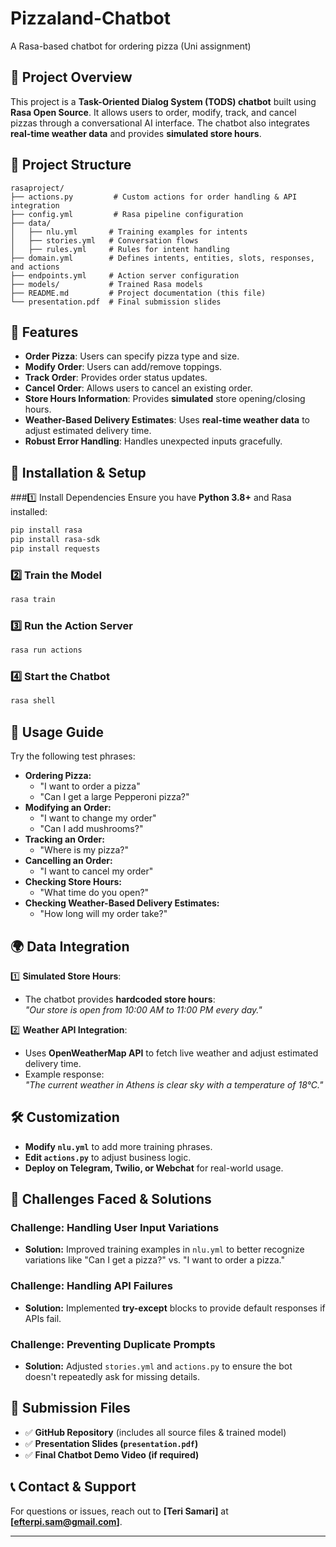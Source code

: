 # Pizzaland-Chatbot
A Rasa-based chatbot for ordering pizza (Uni assignment)
## 📌 Project Overview
This project is a **Task-Oriented Dialog System (TODS) chatbot** built using **Rasa Open Source**. It allows users to order, modify, track, and cancel pizzas through a conversational AI interface. The chatbot also integrates **real-time weather data** and provides **simulated store hours**.

## 📂 Project Structure
```
rasaproject/
├── actions.py         # Custom actions for order handling & API integration
├── config.yml         # Rasa pipeline configuration
├── data/
│   ├── nlu.yml       # Training examples for intents
│   ├── stories.yml   # Conversation flows
│   ├── rules.yml     # Rules for intent handling
├── domain.yml        # Defines intents, entities, slots, responses, and actions
├── endpoints.yml     # Action server configuration
├── models/           # Trained Rasa models
├── README.md         # Project documentation (this file)
└── presentation.pdf  # Final submission slides
```

## 🚀 Features
- **Order Pizza**: Users can specify pizza type and size.
- **Modify Order**: Users can add/remove toppings.
- **Track Order**: Provides order status updates.
- **Cancel Order**: Allows users to cancel an existing order.
- **Store Hours Information**: Provides **simulated** store opening/closing hours.
- **Weather-Based Delivery Estimates**: Uses **real-time weather data** to adjust estimated delivery time.
- **Robust Error Handling**: Handles unexpected inputs gracefully.

## 🔧 Installation & Setup
###1️⃣ Install Dependencies
Ensure you have **Python 3.8+** and Rasa installed:
```bash
pip install rasa
pip install rasa-sdk
pip install requests
```

### 2️⃣ Train the Model
```bash
rasa train
```

### 3️⃣ Run the Action Server
```bash
rasa run actions
```

### 4️⃣ Start the Chatbot
```bash
rasa shell
```

## 📑 Usage Guide
Try the following test phrases:
- **Ordering Pizza:**
  - "I want to order a pizza"
  - "Can I get a large Pepperoni pizza?"
- **Modifying an Order:**
  - "I want to change my order"
  - "Can I add mushrooms?"
- **Tracking an Order:**
  - "Where is my pizza?"
- **Cancelling an Order:**
  - "I want to cancel my order"
- **Checking Store Hours:**
  - "What time do you open?"
- **Checking Weather-Based Delivery Estimates:**
  - "How long will my order take?"

## 🌍 Data Integration
1️⃣ **Simulated Store Hours**:  
   - The chatbot provides **hardcoded store hours**:  
     _"Our store is open from 10:00 AM to 11:00 PM every day."_

2️⃣ **Weather API Integration**:  
   - Uses **OpenWeatherMap API** to fetch live weather and adjust estimated delivery time.  
   - Example response:  
     _"The current weather in Athens is clear sky with a temperature of 18°C."_

## 🛠 Customization
- **Modify `nlu.yml`** to add more training phrases.
- **Edit `actions.py`** to adjust business logic.
- **Deploy on Telegram, Twilio, or Webchat** for real-world usage.

## 📌 Challenges Faced & Solutions
### **Challenge: Handling User Input Variations**
- **Solution:** Improved training examples in `nlu.yml` to better recognize variations like "Can I get a pizza?" vs. "I want to order a pizza."

### **Challenge: Handling API Failures**
- **Solution:** Implemented **try-except** blocks to provide default responses if APIs fail.

### **Challenge: Preventing Duplicate Prompts**
- **Solution:** Adjusted `stories.yml` and `actions.py` to ensure the bot doesn't repeatedly ask for missing details.

## 📑 Submission Files
- ✅ **GitHub Repository** (includes all source files & trained model)
- ✅ **Presentation Slides (`presentation.pdf`)**
- ✅ **Final Chatbot Demo Video (if required)**

## 📞 Contact & Support
For questions or issues, reach out to **[Teri Samari]** at **[efterpi.sam@gmail.com]**.

---

